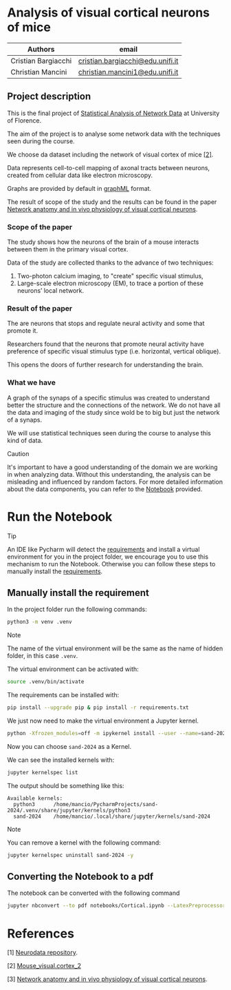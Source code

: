 # Analysis of visual cortical neurons of mice

| Authors             | email                                   | 
|---------------------|-----------------------------------------|
| Cristian Bargiacchi | <a href="mailto:cristian.bargiacchi@edu.unifi.it">cristian.bargiacchi@edu.unifi.it</a> | 
| Christian Mancini   | <a href="mailto:christian.mancini1@edu.unifi.it">christian.mancini1@edu.unifi.it</a> |  

## Project description

This is the final project of [Statistical Analysis of Network Data](https://www.unifi.it/p-ins2-2022-624136-0.html) at 
University of Florence.

The aim of the project is to analyse some network data with the techniques seen during the course.

We choose da dataset including the network of visual cortex of mice [[2]](#references).

Data represents cell-to-cell mapping of axonal tracts between neurons, created from cellular data like electron microscopy.

Graphs are provided by default in [graphML](http://graphml.graphdrawing.org/) format.

The result of scope of the study and the results can be found in the paper [Network anatomy and in vivo physiology of visual cortical neurons](#references).

### Scope of the paper

The study shows how the neurons of the brain of a mouse interacts between them in the primary visual cortex.

Data of the study are collected thanks to the advance of two techniques:

1. Two-photon calcium imaging, to "create" specific visual stimulus,
2. Large-scale electron microscopy (EM), to trace a portion of these neurons’ local network.

### Result of the paper

The are neurons that stops and regulate neural activity and some that promote it.

Researchers found that the neurons that promote neural activity have preference of 
specific visual stimulus type (i.e. horizontal, vertical oblique).

This opens the doors of further research for understanding the brain.

### What we have

A graph of the synaps  of a specific stimulus was created to understand better the structure and the connections 
of the network. We do not have all the data and imaging of the study since wold be to big but just the network 
of a synaps.

We will use statistical techniques seen during the course to analyse this kind of data.

> [!CAUTION]
> It's important to have a good understanding of the domain we are working in when analyzing data.
> Without this understanding, the analysis can be misleading and influenced by random factors.
> For more detailed information about the data components, you can refer to the [Notebook](notebooks/Cortical.ipynb) provided.

# Run the Notebook

> [!TIP]
> An IDE like Pycharm will detect the [requirements](requirements.txt) and install a virtual environment for you in the project folder,
> we encourage you to use this mechanism to run the Notebook. Otherwise you can follow these steps to manually install the 
> [requirements](#manually-install-the-requirement).

## Manually install the requirement

In the project folder run the following commands:

```bash
python3 -m venv .venv
```
> [!NOTE]
> The name of the virtual environment will be the same as the name of hidden folder, 
>in this case `.venv`.

The virtual environment can be activated with:

```bash
source .venv/bin/activate
```
The requirements can be installed with:

```bash
pip install --upgrade pip & pip install -r requirements.txt
```

We just now need to make the virtual environment a Jupyter kernel.

```bash
python -Xfrozen_modules=off -m ipykernel install --user --name=sand-2024
```
Now you can choose `sand-2024` as a Kernel.

We can see the installed kernels with:

```bash
jupyter kernelspec list
```
The output should be something like this:

```
Available kernels:
  python3      /home/mancio/PycharmProjects/sand-2024/.venv/share/jupyter/kernels/python3
  sand-2024    /home/mancio/.local/share/jupyter/kernels/sand-2024
```
> [!NOTE]  
> You can remove a kernel with the following command:

```bash
jupyter kernelspec uninstall sand-2024 -y
```

## Converting the Notebook to a pdf

The notebook can be converted with the following command

```bash
jupyter nbconvert --to pdf notebooks/Cortical.ipynb --LatexPreprocessor.title "Analysis of visual cortical neurons of mice" --LatexPreprocessor.date "May 10, 2024" --LatexPreprocessor.author_names "Cristian Bargiacchi,Christian Mancini"
```

# References
[1] [Neurodata repository](https://neurodata.io/project/connectomes/).

[2] [Mouse_visual.cortex_2](https://s3.amazonaws.com/connectome-graphs/mouse/mouse_visual.cortex_2.graphml)

[3] [Network anatomy and in vivo physiology of visual cortical neurons](https://www.nature.com/articles/nature09802).
